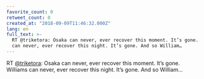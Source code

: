 ```yaml
---
favorite_count: 0
retweet_count: 0
created_at: "2018-09-09T11:46:32.000Z"
lang: en
full_text: >-
  RT @triketora: Osaka can never, ever recover this moment. It’s gone. Williams
  can never, ever recover this night. It’s gone. And so William…
---
```


RT [@triketora](https://twitter.com/triketora): Osaka can never, ever recover
this moment. It’s gone. Williams can never, ever recover this night. It’s gone.
And so William…
